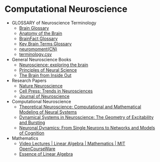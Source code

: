 # Computational Neuroscience
- GLOSSARY of Neuroscience Terminology
  - [Brain Glossary](https://neuromoment.cn/glossary/)
  - [Anatomy of the Brain](https://mayfieldclinic.com/pe-anatbrain.htm)
  - [BrainFact Glossary](https://www.brainfacts.org/glossary)
  - [Key Brain Terms Glossary](https://dana.org/explore-neuroscience/brain-basics/key-brain-terms-glossary/)
  - [neuromoment(CN)](https://neuromoment.cn/glossary/)
  - [terminology.csv](https://github.com/xlpiao/neuroscience/blob/master/terminology.csv)
- General Neuroscience Books
	- [Neuroscience: exploring the brain](https://www.amazon.com/Neuroscience-Exploring-Enhanced-Mark-Bear/dp/1284211282/ref=sr_1_1?crid=K67FQVUFLGC9&keywords=Neuroscience%3A+exploring+the+brain&qid=1666657679&qu=eyJxc2MiOiIxLjM3IiwicXNhIjoiMS40MCIsInFzcCI6IjEuNDIifQ%3D%3D&s=books&sprefix=neuroscience+exploring+the+brain%2Cstripbooks-intl-ship%2C260&sr=1-1)
	- [Principles of Neural Science](https://www.amazon.com/Principles-Neural-Science-Sixth-Kandel/dp/1259642232/ref=sr_1_1?crid=GN97ZZPKOX14&keywords=Principles+of+Neural+Science&qid=1666657866&qu=eyJxc2MiOiIxLjc0IiwicXNhIjoiMS4xNyIsInFzcCI6IjEuNTAifQ%3D%3D&sprefix=neuroscience-exploring+the+brain%2Caps%2C304&sr=8-1)
	- [The Brain from Inside Out](https://www.amazon.com/The-Brain-from-Inside-Out/dp/B097YYSR3R/ref=sr_1_1?crid=1KLHQVUTW6XT&keywords=The+Brain+from+Inside+Out&qid=1666657793&qu=eyJxc2MiOiIxLjUzIiwicXNhIjoiMS4zNSIsInFzcCI6IjEuNTcifQ%3D%3D&s=books&sprefix=the+brain+from+inside+out%2Cstripbooks-intl-ship%2C280&sr=1-1)
- Research Papers
	- [Nature Neuroscience](https://www.nature.com/neuro/)
	- [Cell Press: Trends in Neurosciences](https://www.cell.com/trends/neurosciences/home)
	- [Journal of Neuroscience](https://www.jneurosci.org/)
- Computational Neuroscience
	- [Theoretical Neuroscience: Computational and Mathematical Modeling of Neural Systems](https://www.amazon.com/Theoretical-Neuroscience-Computational-Mathematical-Modeling/dp/0262541858/ref=sr_1_1?crid=39SDCTB576D4V&keywords=Theoretical+Neuroscience%3A+Computational+and+Mathematical+Modeling+of+Neural+Systems&qid=1666657641&qu=eyJxc2MiOiIwLjAwIiwicXNhIjoiMC4wMCIsInFzcCI6IjAuMDAifQ%3D%3D&s=books&sprefix=theoretical+neuroscience+computational+and+mathematical+modeling+of+neural+systems%2Cstripbooks-intl-ship%2C260&sr=1-1)
	- [Dynamical Systems in Neuroscience: The Geometry of Excitability and Bursting](https://www.amazon.com/Dynamical-Systems-Neuroscience-Excitability-Computational/dp/0262514206/ref=sr_1_1?crid=3TV4WO03YV4R6&keywords=Dynamical+Systems+in+Neuroscience%3A+The+Geometry+of+Excitability+and+Bursting&qid=1666657658&qu=eyJxc2MiOiIwLjAwIiwicXNhIjoiMC4wMCIsInFzcCI6IjAuMDAifQ%3D%3D&s=books&sprefix=dynamical+systems+in+neuroscience+the+geometry+of+excitability+and+bursting%2Cstripbooks-intl-ship%2C261&sr=1-1)
	- [Neuronal Dynamics: From Single Neurons to Networks and Models of Cognition](https://www.amazon.com/Neuronal-Dynamics-Neurons-Networks-Cognition/dp/1107635195/ref=sr_1_1?crid=2QGC6GPH79KX3&keywords=Neuronal+Dynamics%3A+From+Single+Neurons+to+Networks+and+Models+of+Cognition&qid=1666657555&qu=eyJxc2MiOiIwLjAwIiwicXNhIjoiMC4wMCIsInFzcCI6IjAuMDAifQ%3D%3D&sprefix=neuronal+dynamics+from+single+neurons+to+networks+and+models+of+cognition%2Caps%2C259&sr=8-1)
- Mathematics
	- [Video Lectures | Linear Algebra | Mathematics | MIT OpenCourseWare](https://ocw.mit.edu/courses/18-06-linear-algebra-spring-2010/video_galleries/video-lectures/)
	- [Essence of Linear Algebra](https://www.youtube.com/watch?v=fNk_zzaMoSs&list=PLZHQObOWTQDPD3MizzM2xVFitgF8hE_ab)

